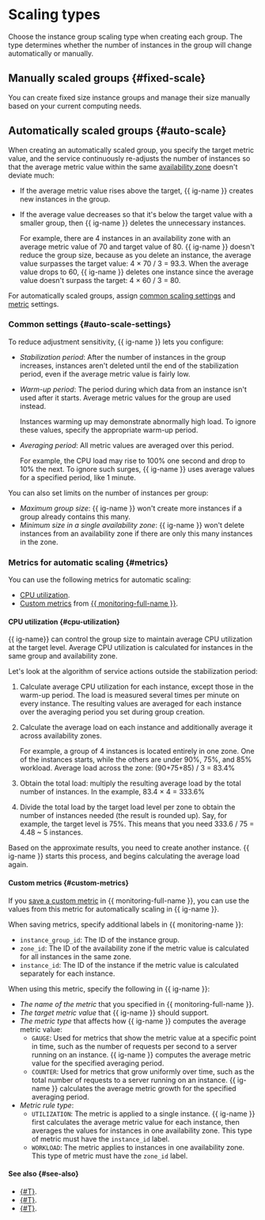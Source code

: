 # Scaling types

Choose the instance group scaling type when creating each group. The type determines whether the number of instances in the group will change automatically or manually.

## Manually scaled groups {#fixed-scale}

You can create fixed size instance groups and manage their size manually based on your current computing needs.

## Automatically scaled groups {#auto-scale}

When creating an automatically scaled group, you specify the target metric value, and the service continuously re-adjusts the number of instances so that the average metric value within the same [availability zone](../../../overview/concepts/geo-scope.md) doesn't deviate much:

* If the average metric value rises above the target, {{ ig-name }} creates new instances in the group.

* If the average value decreases so that it's below the target value with a smaller group, then {{ ig-name }} deletes the unnecessary instances.

    For example, there are 4 instances in an availability zone with an average metric value of 70 and target value of 80. {{ ig-name }} doesn't reduce the group size, because as you delete an instance, the average value surpasses the target value: 4 × 70 / 3 = 93.3. When the average value drops to 60, {{ ig-name }} deletes one instance since the average value doesn't surpass the target: 4 × 60 / 3 = 80.

For automatically scaled groups, assign [common scaling settings](#auto-scale-settings) and [metric](#metrics) settings.

### Common settings {#auto-scale-settings}

To reduce adjustment sensitivity, {{ ig-name }} lets you configure:

* *Stabilization period*: After the number of instances in the group increases, instances aren't deleted until the end of the stabilization period, even if the average metric value is fairly low.

* *Warm-up period*: The period during which data from an instance isn't used after it starts. Average metric values for the group are used instead.

    Instances warming up may demonstrate abnormally high load. To ignore these values, specify the appropriate warm-up period.

* *Averaging period*: All metric values are averaged over this period.

    For example, the CPU load may rise to 100% one second and drop to 10% the next. To ignore such surges, {{ ig-name }} uses average values for a specified period, like 1 minute.

You can also set limits on the number of instances per group:

* *Maximum group size*: {{ ig-name }} won't create more instances if a group already contains this many.
* *Minimum size in a single availability zone*: {{ ig-name }} won't delete instances from an availability zone if there are only this many instances in the zone.

### Metrics for automatic scaling {#metrics}

You can use the following metrics for automatic scaling:

* [CPU utilization](#cpu-utilization).
* [Custom metrics](#custom-metrics) from [{{ monitoring-full-name }}](/docs/monitoring/).

#### CPU utilization {#cpu-utilization}

{{ ig-name}} can control the group size to maintain average CPU utilization at the target level. Average CPU utilization is calculated for instances in the same group and availability zone.

Let's look at the algorithm of service actions outside the stabilization period:

1. Calculate average CPU utilization for each instance, except those in the warm-up period. The load is measured several times per minute on every instance. The resulting values are averaged for each instance over the averaging period you set during group creation.

1. Calculate the average load on each instance and additionally average it across availability zones.

   For example, a group of 4 instances is located entirely in one zone. One of the instances starts, while the others are under 90%, 75%, and 85% workload. Average load across the zone: (90+75+85) / 3 = 83.4%

1. Obtain the total load: multiply the resulting average load by the total number of instances. In the example, 83.4 × 4 = 333.6%

1. Divide the total load by the target load level per zone to obtain the number of instances needed (the result is rounded up). Say, for example, the target level is 75%. This means that you need 333.6 / 75 = 4.48 ~ 5 instances.

Based on the approximate results, you need to create another instance. {{ ig-name }} starts this process, and begins calculating the average load again.

#### Custom metrics {#custom-metrics}

If you [save a custom metric](../../../monitoring/operations/metric/add.md) in {{ monitoring-full-name }}, you can use the values from this metric for automatically scaling in {{ ig-name }}.

When saving metrics, specify additional labels in {{ monitoring-name }}:

* `instance_group_id`: The ID of the instance group.
* `zone_id`: The ID of the availability zone if the metric value is calculated for all instances in the same zone.
* `instance_id`: The ID of the instance if the metric value is calculated separately for each instance.

When using this metric, specify the following in {{ ig-name }}:

* _The name of the metric_ that you specified in {{ monitoring-full-name }}.
* _The target metric value_ that {{ ig-name }} should support.
* _The metric type_ that affects how {{ ig-name }} computes the average metric value:
  * `GAUGE`: Used for metrics that show the metric value at a specific point in time, such as the number of requests per second to a server running on an instance. {{ ig-name }} computes the average metric value for the specified averaging period.
  * `COUNTER`: Used for metrics that grow uniformly over time, such as the total number of requests to a server running on an instance. {{ ig-name }} calculates the average metric growth for the specified averaging period.
* _Metric rule type_:
  * `UTILIZATION`: The metric is applied to a single instance. {{ ig-name }} first calculates the average metric value for each instance, then averages the values for instances in one availability zone. This type of metric must have the `instance_id` label.
  * `WORKLOAD`: The metric applies to instances in one availability zone. This type of metric must have the `zone_id` label.

#### See also {#see-also}

- [{#T}](policies/scale-policy.md).
- [{#T}](../../operations/instance-groups/create-fixed-group.md).
- [{#T}](../../operations/instance-groups/create-autoscaled-group.md).

